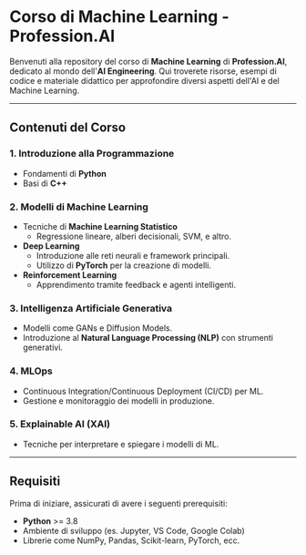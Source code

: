 # Corso di Machine Learning - Profession.AI

Benvenuti alla repository del corso di **Machine Learning** di **Profession.AI**, dedicato al mondo dell'**AI Engineering**. Qui troverete risorse, esempi di codice e materiale didattico per approfondire diversi aspetti dell'AI e del Machine Learning.

---

## Contenuti del Corso

### 1. **Introduzione alla Programmazione**
- Fondamenti di **Python**
- Basi di **C++**

### 2. **Modelli di Machine Learning**
- Tecniche di **Machine Learning Statistico**
  - Regressione lineare, alberi decisionali, SVM, e altro.
- **Deep Learning**
  - Introduzione alle reti neurali e framework principali.
  - Utilizzo di **PyTorch** per la creazione di modelli.
- **Reinforcement Learning**
  - Apprendimento tramite feedback e agenti intelligenti.

### 3. **Intelligenza Artificiale Generativa**
- Modelli come GANs e Diffusion Models.
- Introduzione al **Natural Language Processing (NLP)** con strumenti generativi.

### 4. **MLOps**
- Continuous Integration/Continuous Deployment (CI/CD) per ML.
- Gestione e monitoraggio dei modelli in produzione.

### 5. **Explainable AI (XAI)**
- Tecniche per interpretare e spiegare i modelli di ML.

---

## Requisiti

Prima di iniziare, assicurati di avere i seguenti prerequisiti:
- **Python** >= 3.8
- Ambiente di sviluppo (es. Jupyter, VS Code, Google Colab)
- Librerie come NumPy, Pandas, Scikit-learn, PyTorch, ecc.

